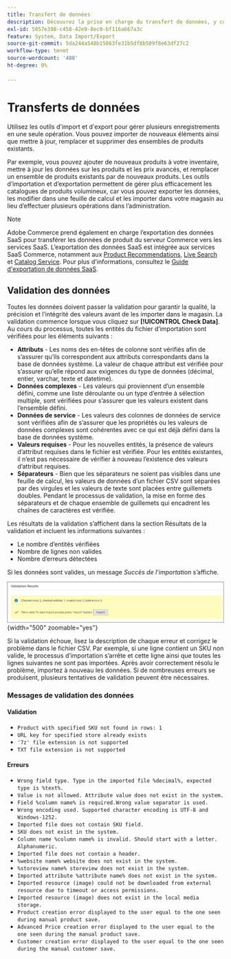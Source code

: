 ```yaml
---
title: Transfert de données
description: Découvrez la prise en charge du transfert de données, y compris la validation des données.
exl-id: 5057e398-c458-42e9-8ec0-bf116a667a3c
feature: System, Data Import/Export
source-git-commit: 5da244a548b15863fe31b5df8b509f8e63df27c2
workflow-type: tm+mt
source-wordcount: '488'
ht-degree: 0%

---
```


# Transferts de données

Utilisez les outils d&#39;import et d&#39;export pour gérer plusieurs enregistrements en une seule opération. Vous pouvez importer de nouveaux éléments ainsi que mettre à jour, remplacer et supprimer des ensembles de produits existants.

Par exemple, vous pouvez ajouter de nouveaux produits à votre inventaire, mettre à jour les données sur les produits et les prix avancés, et remplacer un ensemble de produits existants par de nouveaux produits. Les outils d’importation et d’exportation permettent de gérer plus efficacement les catalogues de produits volumineux, car vous pouvez exporter les données, les modifier dans une feuille de calcul et les importer dans votre magasin au lieu d’effectuer plusieurs opérations dans l’administration.


>[!NOTE]
>
>Adobe Commerce prend également en charge l’exportation des données SaaS pour transférer les données de produit du serveur Commerce vers les services SaaS. L’exportation des données SaaS est intégrée aux services SaaS Commerce, notamment aux [Product Recommendations](https://experienceleague.adobe.com/docs/commerce/product-recommendations/overview.html), [Live Search](https://experienceleague.adobe.com/en/docs/commerce/live-search/overview) et [Catalog Service](https://experienceleague.adobe.com/en/docs/commerce/catalog-service/guide-overview). Pour plus d&#39;informations, consultez le [Guide d&#39;exportation de données SaaS](https://experienceleague.adobe.com/en/docs/commerce/saas-data-export/overview).

## Validation des données

Toutes les données doivent passer la validation pour garantir la qualité, la précision et l’intégrité des valeurs avant de les importer dans le magasin. La validation commence lorsque vous cliquez sur **[!UICONTROL Check Data]**. Au cours du processus, toutes les entités du fichier d’importation sont vérifiées pour les éléments suivants :

- **Attributs** - Les noms des en-têtes de colonne sont vérifiés afin de s’assurer qu’ils correspondent aux attributs correspondants dans la base de données système. La valeur de chaque attribut est vérifiée pour s’assurer qu’elle répond aux exigences du type de données (décimal, entier, varchar, texte et datetime).
- **Données complexes** - Les valeurs qui proviennent d’un ensemble défini, comme une liste déroulante ou un type d’entrée à sélection multiple, sont vérifiées pour s’assurer que les valeurs existent dans l’ensemble défini.
- **Données de service** - Les valeurs des colonnes de données de service sont vérifiées afin de s’assurer que les propriétés ou les valeurs de données complexes sont cohérentes avec ce qui est déjà défini dans la base de données système.
- **Valeurs requises** - Pour les nouvelles entités, la présence de valeurs d’attribut requises dans le fichier est vérifiée. Pour les entités existantes, il n’est pas nécessaire de vérifier à nouveau l’existence des valeurs d’attribut requises.
- **Séparateurs** - Bien que les séparateurs ne soient pas visibles dans une feuille de calcul, les valeurs de données d’un fichier CSV sont séparées par des virgules et les valeurs de texte sont placées entre guillemets doubles. Pendant le processus de validation, la mise en forme des séparateurs et de chaque ensemble de guillemets qui encadrent les chaînes de caractères est vérifiée.

Les résultats de la validation s’affichent dans la section Résultats de la validation et incluent les informations suivantes :

- Le nombre d’entités vérifiées
- Nombre de lignes non valides
- Nombre d’erreurs détectées

Si les données sont valides, un message _Succès de l’importation_ s’affiche.

![Message système - Le fichier est valide](./assets/data-import-validation-message.png){width="500" zoomable="yes"}

Si la validation échoue, lisez la description de chaque erreur et corrigez le problème dans le fichier CSV. Par exemple, si une ligne contient un SKU non valide, le processus d’importation s’arrête et cette ligne ainsi que toutes les lignes suivantes ne sont pas importées. Après avoir correctement résolu le problème, importez à nouveau les données. Si de nombreuses erreurs se produisent, plusieurs tentatives de validation peuvent être nécessaires.

### Messages de validation des données

#### Validation

- `Product with specified SKU not found in rows: 1`
- `URL key for specified store already exists`
- `'7z' file extension is not supported`
- `TXT file extension is not supported`

#### Erreurs

- `Wrong field type. Type in the imported file %decimal%, expected type is %text%.`
- `Value is not allowed. Attribute value does not exist in the system.`
- `Field %column name% is required.Wrong value separator is used.`
- `Wrong encoding used. Supported character encoding is UTF-8 and Windows-1252.`
- `Imported file does not contain SKU field.`
- `SKU does not exist in the system.`
- `Column name %column name% is invalid. Should start with a letter. Alphanumeric.`
- `Imported file does not contain a header.`
- `%website name% website does not exist in the system.`
- `%storeview name% storeview does not exist in the system.`
- `Imported attribute %attribute name% does not exist in the system.`
- `Imported resource (image) could not be downloaded from external resource due to timeout or access permissions.`
- `Imported resource (image) does not exist in the local media storage.`
- `Product creation error displayed to the user equal to the one seen during manual product save.`
- `Advanced Price creation error displayed to the user equal to the one seen during the manual product save.`
- `Customer creation error displayed to the user equal to the one seen during the manual customer save.`
